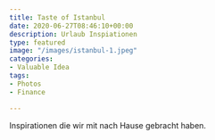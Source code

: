 ```yaml
---
title: Taste of Istanbul
date: 2020-06-27T08:46:10+00:00
description: Urlaub Inspiationen
type: featured
image: "/images/istanbul-1.jpeg"
categories:
- Valuable Idea
tags:
- Photos
- Finance

---
```

Inspirationen die wir mit nach Hause gebracht haben.